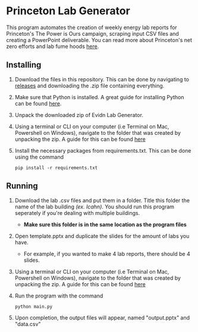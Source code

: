 # Princeton Lab Generator

This program automates the creation of weekly energy lab reports for Princeton's The Power is Ours campaign, scraping input CSV files and creating a PowerPoint deliverable. You can read more about Princeton's net zero efforts and lab fume hoods [here](https://www.princeton.edu/news/2021/12/15/making-switch-net-zero-mindset).

## Installing

1. Download the files in this repository. This can be done by navigating to [releases](https://github.com/nshaff3r/Evidn-Lab-Generator/releases) and downloading the .zip file containing everything.
2. Make sure that Python is installed. A great guide for installing Python can be found [here](https://docs.python-guide.org/starting/installation/).
3. Unpack the downloaded zip of Evidn Lab Generator. 
4. Using a terminal or CLI on your computer (i.e Terminal on Mac, Powershell on Windows), navigate to the folder that was created by unpacking the zip. A guide for this can be found [here](https://medium.com/geekculture/basic-bash-commands-c54933183c89)
5. Install the necessary packages from requirements.txt. This can be done using the command
    
    ```pip install -r requirements.txt```

## Running
1. Download the lab .csv files and put them in a folder. Title this folder the name of the lab building *(ex. Icahn)*. You should run this program seperately if you're dealing with multiple buildings.
    - **Make sure this folder is in the same location as the program files**
2. Open template.pptx and duplicate the slides for the amount of labs you have.
    - For example, if you wanted to make 4 lab reports, there should be 4 slides.
3. Using a terminal or CLI on your computer (i.e Terminal on Mac, Powershell on Windows), navigate to the folder that was created by unpacking the zip. A guide for this can be found [here](https://medium.com/geekculture/basic-bash-commands-c54933183c89)
4. Run the program with the command

    ```python main.py```
5. Upon completion, the output files will appear, named "output.pptx" and "data.csv"
